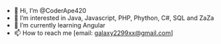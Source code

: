 - 👋 Hi, I’m @CoderApe420
- 👀 I’m interested in Java, Javascript, PHP, Phython, C#, SQL and ZaZa
- 🌱 I’m currently learning Angular
- 📫 How to reach me [email: galaxy2299xx@gmail.com]

<!---
CoderApe420/CoderApe420 is a ✨ special ✨ repository because its `README.md` (this file) appears on your GitHub profile.
You can click the Preview link to take a look at your changes.
--->
